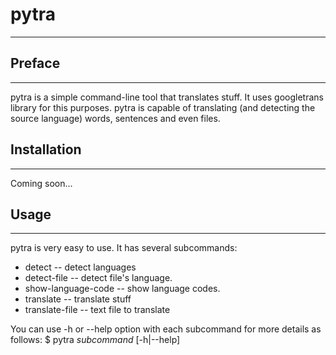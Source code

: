 # pytra #
- - -

## Preface ##
- - -
pytra is a simple command-line tool that translates stuff. It uses googletrans library for this purposes.
pytra is capable of translating (and detecting the source language) words, sentences and even files.

## Installation ##
- - -
Coming soon...

## Usage ##
- - -
pytra is very easy to use. It has several subcommands:
* detect -- detect languages
* detect-file -- detect file's language.
* show-language-code -- show language codes.
* translate -- translate stuff
* translate-file -- text file to translate

You can use -h or --help option with each subcommand for more details as follows:
    $ pytra _subcommand_ [-h|--help]
